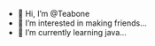- 👋 Hi, I’m @Teabone
- 👀 I’m interested in making friends...
- 🌱 I’m currently learning java...

<!---
Teabone/Teabone is a ✨ special ✨ repository because its `README.md` (this file) appears on your GitHub profile.
You can click the Preview link to take a look at your changes.
--->
